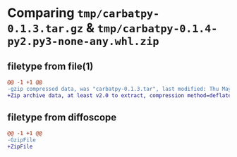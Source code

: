# Comparing `tmp/carbatpy-0.1.3.tar.gz` & `tmp/carbatpy-0.1.4-py2.py3-none-any.whl.zip`

## filetype from file(1)

```diff
@@ -1 +1 @@
-gzip compressed data, was "carbatpy-0.1.3.tar", last modified: Thu May 16 13:33:44 2024, max compression
+Zip archive data, at least v2.0 to extract, compression method=deflate
```

## filetype from diffoscope

```diff
@@ -1 +1 @@
-GzipFile
+ZipFile
```


